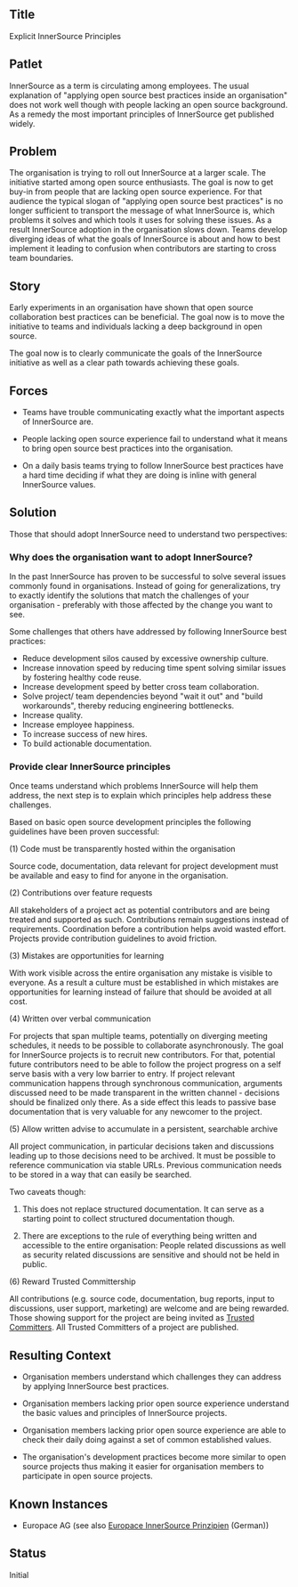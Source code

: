 ## Title

Explicit InnerSource Principles

## Patlet

InnerSource as a term is circulating among employees. The usual explanation of
"applying open source best practices inside an organisation" does not work well
though with people lacking an open source background. As a remedy the most
important principles of InnerSource get published widely.

## Problem

The organisation is trying to roll out InnerSource at a larger scale. The
initiative started among open source enthusiasts. The goal is now to get buy-in
from people that are lacking open source experience. For that audience the typical
slogan of "applying open source best practices" is no longer sufficient to
transport the message of what InnerSource is, which problems it solves and which
tools it uses for solving these issues. As a result InnerSource adoption in the
organisation slows down. Teams develop diverging ideas of what the goals of InnerSource
is about and how to best implement it leading to confusion when contributors
are starting to cross team boundaries. 

## Story

Early experiments in an organisation have shown that open source collaboration
best practices can be beneficial. The goal now is to move the initiative to
teams and individuals lacking a deep background in open source.

The goal now is to clearly communicate the goals of the InnerSource initiative
as well as a clear path towards achieving these goals.

## Forces

* Teams have trouble communicating exactly what the important aspects of
InnerSource are.

* People lacking open source experience fail to understand what it means to bring
open source best practices into the organisation.

* On a daily basis teams trying to follow InnerSource best practices have a hard
time deciding if what they are doing is inline with general InnerSource values.

## Solution

Those that should adopt InnerSource need to understand two perspectives:

### Why does the organisation want to adopt InnerSource?

In the past InnerSource has proven to be successful to solve several issues
commonly found in organisations. Instead of going for generalizations, try to
exactly identify the solutions that match the challenges of your organisation -
preferably with those affected by the change you want to see.

Some challenges that others have addressed by following InnerSource
best practices:

* Reduce development silos caused by excessive ownership culture.
* Increase innovation speed by reducing time spent solving similar issues by
  fostering healthy code reuse.
* Increase development speed by better cross team collaboration.
* Solve project/ team dependencies beyond "wait it out" and "build workarounds",
  thereby reducing engineering bottlenecks.
* Increase quality.
* Increase employee happiness.
* To increase success of new hires.
* To build actionable documentation.

### Provide clear InnerSource principles

Once teams understand which problems InnerSource will help them address, the next
step is to explain which principles help address these challenges.

Based on basic open source development principles the following guidelines
have been proven successful:

(1) Code must be transparently hosted within the organisation

Source code, documentation, data relevant for project development must be
available and easy to find for anyone in the organisation.

(2) Contributions over feature requests

All stakeholders of a project act as potential contributors and are being
treated and supported as such. Contributions remain suggestions instead of
requirements. Coordination before a contribution helps avoid wasted effort.
Projects provide contribution guidelines to avoid friction.

(3) Mistakes are opportunities for learning

With work visible across the entire organisation any mistake is visible to
everyone. As a result a culture must be established in which mistakes are
opportunities for learning instead of failure that should be avoided at all
cost.

(4) Written over verbal communication

For projects that span multiple teams, potentially on diverging meeting
schedules, it needs to be possible to collaborate asynchronously. The goal for
InnerSource projects is to recruit new contributors. For that, potential future
contributors need to be able to follow the project progress on a self serve
basis with a very low barrier to entry. If project relevant communication
happens through synchronous communication, arguments discussed need to be made
transparent in the written channel - decisions should be finalized only there.
As a side effect this leads to passive base documentation that is very valuable
for any newcomer to the project.

(5) Allow written advise to accumulate in a persistent, searchable archive

All project communication, in particular decisions taken and discussions leading
up to those decisions need to be archived. It must be possible to reference
communication via stable URLs. Previous communication needs to be stored in a
way that can easily be searched.

Two caveats though:

1. This does not replace structured documentation. It can serve as a starting point
to collect structured documentation though.

2. There are exceptions to the rule of everything being written and accessible to
the entire organisation: People related discussions as well as security related
discussions are sensitive and should not be held in public.

(6) Reward Trusted Committership

All contributions (e.g. source code, documentation, bug reports, input to
discussions, user support, marketing) are welcome and are being rewarded. 
Those showing support for the project are being invited as
[Trusted Committers](../2-structured/trusted-committer.md). All Trusted Committers of a project are published.

## Resulting Context

* Organisation members understand which challenges they can address by
applying InnerSource best practices.

* Organisation members lacking prior open source experience understand the basic
values and principles of InnerSource projects.

* Organisation members lacking prior open source experience are able to check
their daily doing against a set of common established values.

* The organisation's development practices become more similar to open source projects thus
making it easier for organisation members to participate in open source
projects.

## Known Instances

* Europace AG (see also [Europace InnerSource Prinzipien](https://tech.europace.de/post/europace-inner-source-prinzipien/) (German))

## Status

Initial
